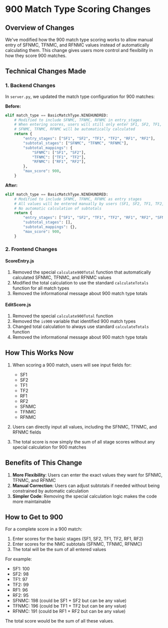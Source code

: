 # 900 Match Type Scoring Changes

## Overview of Changes

We've modified how the 900 match type scoring works to allow manual entry of SFNMC, TFNMC, and RFNMC values instead of automatically calculating them. This change gives users more control and flexibility in how they score 900 matches.

## Technical Changes Made

### 1. Backend Changes

In `server.py`, we updated the match type configuration for 900 matches:

**Before:**
```python
elif match_type == BasicMatchType.NINEHUNDRED:
    # Modified to include SFNMC, TFNMC, RFNMC in entry_stages
    # When entering scores, users will still only enter SF1, SF2, TF1, TF2, RF1, RF2
    # SFNMC, TFNMC, RFNMC will be automatically calculated
    return {
        "entry_stages": ["SF1", "SF2", "TF1", "TF2", "RF1", "RF2"],
        "subtotal_stages": ["SFNMC", "TFNMC", "RFNMC"],
        "subtotal_mappings": {
            "SFNMC": ["SF1", "SF2"],
            "TFNMC": ["TF1", "TF2"],
            "RFNMC": ["RF1", "RF2"],
        },
        "max_score": 900,
    }
```

**After:**
```python
elif match_type == BasicMatchType.NINEHUNDRED:
    # Modified to include SFNMC, TFNMC, RFNMC as entry stages
    # All values will be entered manually by users (SF1, SF2, TF1, TF2, RF1, RF2, SFNMC, TFNMC, RFNMC)
    # No automatic calculation of subtotals
    return {
        "entry_stages": ["SF1", "SF2", "TF1", "TF2", "RF1", "RF2", "SFNMC", "TFNMC", "RFNMC"],
        "subtotal_stages": [],
        "subtotal_mappings": {},
        "max_score": 900,
    }
```

### 2. Frontend Changes

#### ScoreEntry.js

1. Removed the special `calculate900Total` function that automatically calculated SFNMC, TFNMC, and RFNMC values
2. Modified the total calculation to use the standard `calculateTotals` function for all match types
3. Removed the informational message about 900 match type totals

#### EditScore.js

1. Removed the special `calculate900Total` function
2. Removed the `is900` variable that identified 900 match types
3. Changed total calculation to always use standard `calculateTotals` function
4. Removed the informational message about 900 match type totals

## How This Works Now

1. When scoring a 900 match, users will see input fields for:
   - SF1
   - SF2
   - TF1
   - TF2
   - RF1
   - RF2
   - SFNMC
   - TFNMC
   - RFNMC

2. Users can directly input all values, including the SFNMC, TFNMC, and RFNMC fields

3. The total score is now simply the sum of all stage scores without any special calculation for 900 matches

## Benefits of This Change

1. **More Flexibility**: Users can enter the exact values they want for SFNMC, TFNMC, and RFNMC
2. **Manual Correction**: Users can adjust subtotals if needed without being constrained by automatic calculation
3. **Simpler Code**: Removing the special calculation logic makes the code more maintainable

## How to Get to 900

For a complete score in a 900 match:

1. Enter scores for the basic stages (SF1, SF2, TF1, TF2, RF1, RF2)
2. Enter scores for the NMC subtotals (SFNMC, TFNMC, RFNMC)
3. The total will be the sum of all entered values

For example:
- SF1: 100
- SF2: 98
- TF1: 97
- TF2: 99
- RF1: 96
- RF2: 95
- SFNMC: 198 (could be SF1 + SF2 but can be any value)
- TFNMC: 196 (could be TF1 + TF2 but can be any value)
- RFNMC: 191 (could be RF1 + RF2 but can be any value)

The total score would be the sum of all these values.